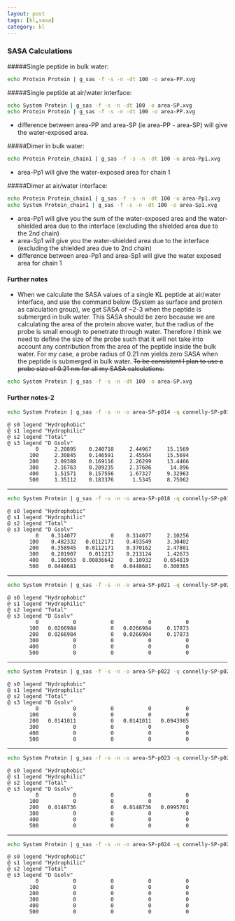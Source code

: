 ```yaml
---
layout: post
tags: [kl,sasa]
category: kl
---
```


### SASA Calculations

#####Single peptide in bulk water:
```bash
echo Protein Protein | g_sas -f -s -n -dt 100 -o area-PP.xvg
```

#####Single peptide at air/water interface:
```bash
echo System Protein | g_sas -f -s -n -dt 100 -o area-SP.xvg
echo Protein Protein | g_sas -f -s -n -dt 100 -o area-PP.xvg
```
- difference between area-PP and area-SP (ie area-PP - area-SP) will give the water-exposed area.

#####Dimer in bulk water:
```bash
echo Protein Protein_chain1 | g_sas -f -s -n -dt 100 -o area-Pp1.xvg
```
- area-Pp1 will give the water-exposed area for chain 1

#####Dimer at air/water interface:
```bash
echo Protein Protein_chain1 | g_sas -f -s -n -dt 100 -o area-Pp1.xvg
echo System Protein_chain1 | g_sas -f -s -n -dt 100 -o area-Sp1.xvg
```
- area-Pp1 will give you the sum of the water-exposed area and the water-shielded area due to the interface (excluding the shielded area due to the 2nd chain)
- area-Sp1 will give you the water-shielded area due to the interface (excluding the shielded area due to 2nd chain)
- difference between area-Pp1 and area-Sp1 will give the water exposed area for chain 1

#### Further notes
- When we calculate the SASA values of a single KL peptide at air/water
interface, and use the command below (System as surface and protein as
calculation group), we get SASA of ~2-3 when the peptide is submerged in
bulk water. This SASA should be zero because we are calculating the area
of the protein above water, but the radius of the probe is small enough to
penetrate through water. Therefore I think we need to define the size of
the probe such that it will not take into account any contribution from
the area of the peptide inside the bulk water. For my case, a probe radius
of 0.21 nm yields zero SASA when the peptide is submerged in bulk water.
~~To be consistent I plan to use a probe size of 0.21 nm for all my SASA
calculations.~~
```bash
echo System Protein | g_sas -f -s -n -dt 100 -o area-SP.xvg
```

#### Further notes-2
```bash
echo System Protein | g_sas -f -s -n -o area-SP-p014 -q connelly-SP-p014 -dt 100 -e 500 -probe 0.14 -ndots 100
```
```
@ s0 legend "Hydrophobic"
@ s1 legend "Hydrophilic"
@ s2 legend "Total"
@ s3 legend "D Gsolv"
         0     2.20895    0.240718     2.44967     15.1569
       100     2.30845    0.146591     2.45504     15.5694
       200     2.09388    0.169116     2.26299     13.4466
       300     2.16763    0.209235     2.37686      14.896
       400     1.51571    0.157556     1.67327     9.32963
       500     1.35112    0.183376      1.5345     8.75062
```
---

```bash
echo System Protein | g_sas -f -s -n -o area-SP-p018 -q connelly-SP-p018 -dt 100 -e 500 -probe 0.18 -ndots 100
```
```
@ s0 legend "Hydrophobic"
@ s1 legend "Hydrophilic"
@ s2 legend "Total"
@ s3 legend "D Gsolv"
         0    0.314077           0    0.314077     2.10256
       100    0.482332   0.0112171    0.493549     3.30402
       200    0.358945   0.0112171    0.370162     2.47801
       300    0.201907    0.011217    0.213124     1.42673
       400    0.100953  0.00836642     0.10932    0.654819
       500   0.0448681           0   0.0448681    0.300365
```
---

```bash
echo System Protein | g_sas -f -s -n -o area-SP-p021 -q connelly-SP-p021 -dt 100 -e 500 -probe 0.21 -ndots 100
```
```
@ s0 legend "Hydrophobic"
@ s1 legend "Hydrophilic"
@ s2 legend "Total"
@ s3 legend "D Gsolv"
         0           0           0           0           0
       100   0.0266984           0   0.0266984     0.17873
       200   0.0266984           0   0.0266984     0.17873
       300           0           0           0           0
       400           0           0           0           0
       500           0           0           0           0
```
---

```bash
echo System Protein | g_sas -f -s -n -o area-SP-p022 -q connelly-SP-p022 -dt 100 -e 500 -probe 0.22 -ndots 100
```
```
@ s0 legend "Hydrophobic"
@ s1 legend "Hydrophilic"
@ s2 legend "Total"
@ s3 legend "D Gsolv"
         0           0           0           0           0
       100           0           0           0           0
       200   0.0141011           0   0.0141011   0.0943985
       300           0           0           0           0
       400           0           0           0           0
       500           0           0           0           0
```
---

```bash
echo System Protein | g_sas -f -s -n -o area-SP-p023 -q connelly-SP-p023 -dt 100 -e 500 -probe 0.23 -ndots 100
```
```
@ s0 legend "Hydrophobic"
@ s1 legend "Hydrophilic"
@ s2 legend "Total"
@ s3 legend "D Gsolv"
         0           0           0           0           0
       100           0           0           0           0
       200   0.0148736           0   0.0148736   0.0995701
       300           0           0           0           0
       400           0           0           0           0
       500           0           0           0           0
```
---


```bash
echo System Protein | g_sas -f -s -n -o area-SP-p024 -q connelly-SP-p024 -dt 100 -e 500 -probe 0.24 -ndots 100
```
```text
@ s0 legend "Hydrophobic"
@ s1 legend "Hydrophilic"
@ s2 legend "Total"
@ s3 legend "D Gsolv"
         0           0           0           0           0
       100           0           0           0           0
       200           0           0           0           0
       300           0           0           0           0
       400           0           0           0           0
       500           0           0           0           0
```
